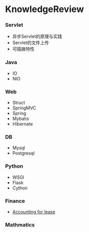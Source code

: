 # KnowledgeReview

### Servlet

- 异步Servlet的原理与实践
- Servlet的文件上传
- 可插拨特性

### Java

- IO
- NIO

### Web
- Struct
- SpringMVC
- Spring
- Mybatis
- Hibernate

### DB
- Mysql
- Postgresql

### Python
- WSGI
- Flask
- Cython

### Finance
- [Accounting for lease](https://github.com/PassWarer/KnowledgeReview/blob/master/Finance/accounting_for_lease.md)

### Mathmatics 
